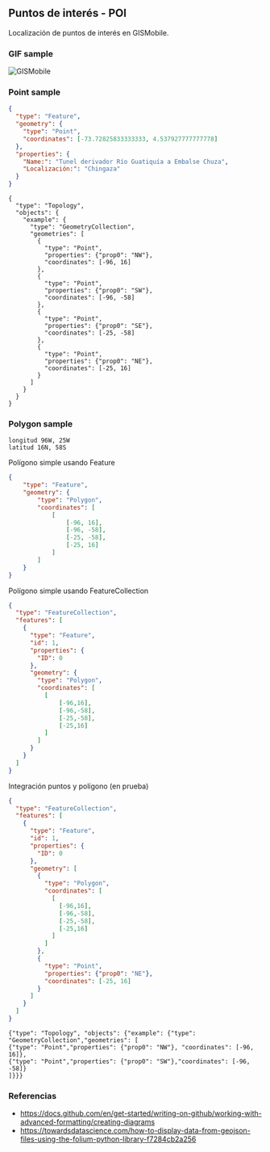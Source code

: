 ## Puntos de interés - POI

Localización de puntos de interés en GISMobile.


### GIF sample

![GISMobile](7/PXL_20230503_184310359.TS.gif)


### Point sample

```geojson
{
  "type": "Feature",
  "geometry": {
    "type": "Point", 
    "coordinates": [-73.72825833333333, 4.537927777777778]
  }, 
  "properties": {
    "Name:": "Tunel derivador Río Guatiquía a Embalse Chuza",
    "Localización:": "Chingaza" 
  }
}
```

```topojson
{
  "type": "Topology",
  "objects": {
    "example": {
      "type": "GeometryCollection",
      "geometries": [
        {
          "type": "Point",
          "properties": {"prop0": "NW"},
          "coordinates": [-96, 16]
        },
		{
          "type": "Point",
          "properties": {"prop0": "SW"},
          "coordinates": [-96, -58]
        },
		{
          "type": "Point",
          "properties": {"prop0": "SE"},
          "coordinates": [-25, -58]
        },
		{
          "type": "Point",
          "properties": {"prop0": "NE"},
          "coordinates": [-25, 16]
        }      		
      ]
    }
  }
}
```


### Polygon sample

```
longitud 96W, 25W
latitud 16N, 58S
```

Polígono simple usando Feature

```geojson
{
    "type": "Feature",
    "geometry": {
        "type": "Polygon",
        "coordinates": [
            [
                [-96, 16],
                [-96, -58],
                [-25, -58],
                [-25, 16]
            ]
        ]
    }
}
```

Polígono simple usando FeatureCollection

```geojson
{
  "type": "FeatureCollection",
  "features": [
    {
      "type": "Feature",
      "id": 1,
      "properties": {
        "ID": 0
      },
      "geometry": {
        "type": "Polygon",
        "coordinates": [
          [
              [-96,16],
              [-96,-58],
              [-25,-58],
              [-25,16]
          ]
        ]
      }
    }
  ]
}
```

Integración puntos y polígono (en prueba)

```geojson
{
  "type": "FeatureCollection",
  "features": [
    {
      "type": "Feature",
      "id": 1,
      "properties": {
        "ID": 0
      },
      "geometry": [ 
        {
          "type": "Polygon",
          "coordinates": [
            [
              [-96,16],
              [-96,-58],
              [-25,-58],
              [-25,16]
            ]
          ]
        },
		{
          "type": "Point",
          "properties": {"prop0": "NE"},
          "coordinates": [-25, 16]
        }          
      ]  
    }
  ]
}
```

```topojson
{"type": "Topology", "objects": {"example": {"type": "GeometryCollection","geometries": [
{"type": "Point","properties": {"prop0": "NW"}, "coordinates": [-96, 16]},
{"type": "Point","properties": {"prop0": "SW"},"coordinates": [-96, -58]}
]}}}
```


### Referencias

* https://docs.github.com/en/get-started/writing-on-github/working-with-advanced-formatting/creating-diagrams
* https://towardsdatascience.com/how-to-display-data-from-geojson-files-using-the-folium-python-library-f7284cb2a256